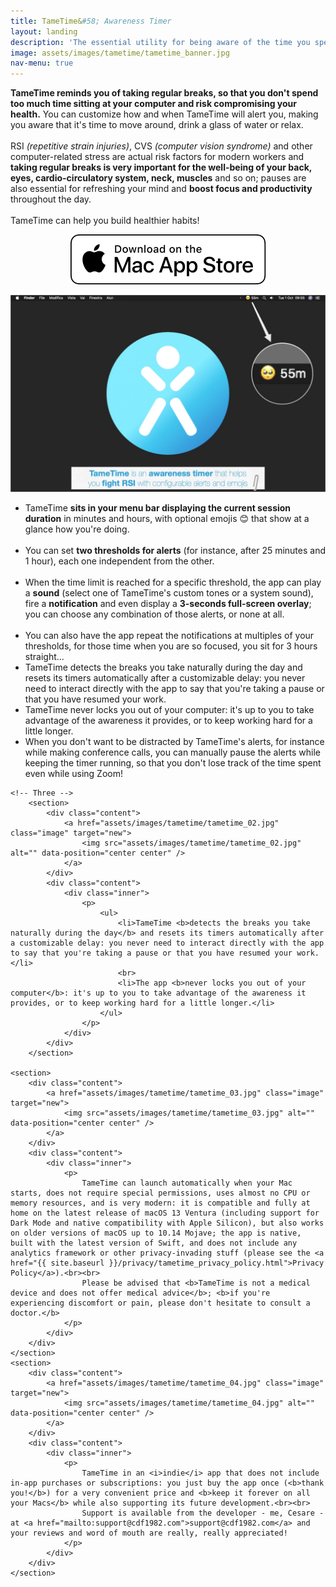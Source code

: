 ```yaml
---
title: TameTime&#58; Awareness Timer
layout: landing
description: 'The essential utility for being aware of the time you spend in front of your Mac.<br>Take breaks and fight RSI, CVS and other computer-related stress.'
image: assets/images/tametime/tametime_banner.jpg
nav-menu: true
---
```


<!-- Main -->
<div id="main">

<!-- One -->
<section id="one">
	<div class="inner">
		<p><b>TameTime reminds you of taking regular breaks, so that you don't spend too much time sitting at your computer and risk compromising your health.</b> You can customize how and when TameTime will alert you, making you aware that it's time to move around, drink a glass of water or relax.<br><br>RSI <i>(repetitive strain injuries)</i>, CVS <i>(computer vision syndrome)</i> and other computer-related stress are actual risk factors for modern workers and <b>taking regular breaks is very important for the well-being of your back, eyes, cardio-circulatory system, neck, muscles</b> and so on; pauses are also essential for refreshing your mind and <b>boost focus and productivity</b> throughout the day.<br><br>TameTime can help you build healthier habits!</p>
		<p style="text-align:center">
			<a href="https://apps.apple.com/us/app/tametime-awareness-timer/id1479326723?l=it&ls=1&mt=12" class="image" target="new">
				<img src="assets/images/download_mac_app_store_white_bg.svg" alt="Download on the Mac App Store" data-position="center center" />
			</a>
		</p>
	</div>
</section>

<!-- Two -->
<section id="two" class="spotlights">
	<section>
		<div class="content">
			<a href="assets/images/tametime/tametime_01.jpg" class="image" target="new">
				<img src="assets/images/tametime/tametime_01.jpg" alt="" data-position="center center" />
			</a>
		</div>
		<div class="content">
			<div class="inner">
				<p>
					<ul>
						<li>TameTime <b>sits in your menu bar displaying the current session duration</b> in minutes and hours, with optional emojis 😊 that show at a glance how you're doing.</li>
						<br>
						<li>You can set <b>two thresholds for alerts</b> (for instance, after 25 minutes and 1 hour), each one independent from the other.</li>
						<br>
						<li>When the time limit is reached for a specific threshold, the app can play a <b>sound</b> (select one of TameTime's custom tones or a system sound), fire a <b>notification</b> and even display a <b>3-seconds full-screen overlay</b>; you can choose any combination of those alerts, or none at all.</li>
						<br>
						<li>You can also have the app repeat the notifications at multiples of your thresholds, for those time when you are so focused, you sit for 3 hours straight...</li>
						<li>TameTime detects the breaks you take naturally during the day and resets its timers automatically after a customizable delay: you never need to interact directly with the app to say that you're taking a pause or that you have resumed your work.</li>
						<li>TameTime never locks you out of your computer: it's up to you to take advantage of the awareness it provides, or to keep working hard for a little longer.</li>
						<li>When you don't want to be distracted by TameTime's alerts, for instance while making conference calls, you can manually pause the alerts while keeping the timer running, so that you don't lose track of the time spent even while using Zoom!</li>
					</ul>
				</p>
			</div>
		</div>
	</section>
	
	<!-- Three -->
		<section>
			<div class="content">
				<a href="assets/images/tametime/tametime_02.jpg" class="image" target="new">
					<img src="assets/images/tametime/tametime_02.jpg" alt="" data-position="center center" />
				</a>
			</div>
			<div class="content">
				<div class="inner">
					<p>
						<ul>
							<li>TameTime <b>detects the breaks you take naturally during the day</b> and resets its timers automatically after a customizable delay: you never need to interact directly with the app to say that you're taking a pause or that you have resumed your work.</li>
							<br>
							<li>The app <b>never locks you out of your computer</b>: it's up to you to take advantage of the awareness it provides, or to keep working hard for a little longer.</li>
						</ul>
					</p>
				</div>
			</div>
		</section>
	
	<section>
		<div class="content">
			<a href="assets/images/tametime/tametime_03.jpg" class="image" target="new">
				<img src="assets/images/tametime/tametime_03.jpg" alt="" data-position="center center" />
			</a>
		</div>
		<div class="content">
			<div class="inner">
				<p>
					TameTime can launch automatically when your Mac starts, does not require special permissions, uses almost no CPU or memory resources, and is very modern: it is compatible and fully at home on the latest release of macOS 13 Ventura (including support for Dark Mode and native compatibility with Apple Silicon), but also works on older versions of macOS up to 10.14 Mojave; the app is native, built with the latest version of Swift, and does not include any analytics framework or other privacy-invading stuff (please see the <a href="{{ site.baseurl }}/privacy/tametime_privacy_policy.html">Privacy Policy</a>).<br><br>
					Please be advised that <b>TameTime is not a medical device and does not offer medical advice</b>; <b>if you're experiencing discomfort or pain, please don't hesitate to consult a doctor.</b>
				</p>
			</div>
		</div>
	</section>
	<section>
		<div class="content">
			<a href="assets/images/tametime/tametime_04.jpg" class="image" target="new">
				<img src="assets/images/tametime/tametime_04.jpg" alt="" data-position="center center" />
			</a>
		</div>
		<div class="content">
			<div class="inner">
				<p>
					TameTime in an <i>indie</i> app that does not include in-app purchases or subscriptions: you just buy the app once (<b>thank you!</b>) for a very convenient price and <b>keep it forever on all your Macs</b> while also supporting its future development.<br><br>
					Support is available from the developer - me, Cesare - at <a href="mailto:support@cdf1982.com">support@cdf1982.com</a> and your reviews and word of mouth are really, really appreciated!
				</p>
			</div>
		</div>
	</section>
</section>

</div>
